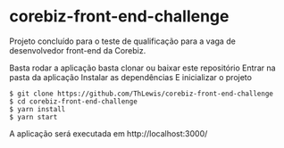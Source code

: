 # corebiz-front-end-challenge
Projeto concluído para o teste de qualificação para a vaga de desenvolvedor front-end da Corebiz.

Basta rodar a aplicação basta clonar ou baixar este repositório
Entrar na pasta da aplicação
Instalar as dependências
E inicializar o projeto

~~~
$ git clone https://github.com/ThLewis/corebiz-front-end-challenge
$ cd corebiz-front-end-challenge
$ yarn install
$ yarn start
~~~

A aplicação será executada em http://localhost:3000/
